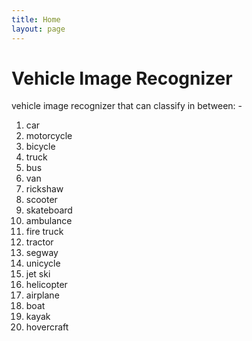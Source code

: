 ```yaml
---
title: Home
layout: page 
---
```


# Vehicle Image Recognizer
vehicle image recognizer that can classify in between: -
1. car<br>
2. motorcycle<br>
3. bicycle<br>
4. truck<br>
5. bus<br>
6. van<br>
7. rickshaw<br>
8. scooter<br>
9. skateboard<br>
10. ambulance<br>
11. fire truck<br>
12. tractor<br>
13. segway<br>
14. unicycle<br>
15. jet ski<br>
16. helicopter<br>
17. airplane<br>
18. boat<br>
19. kayak<br>
20. hovercraft<br>
